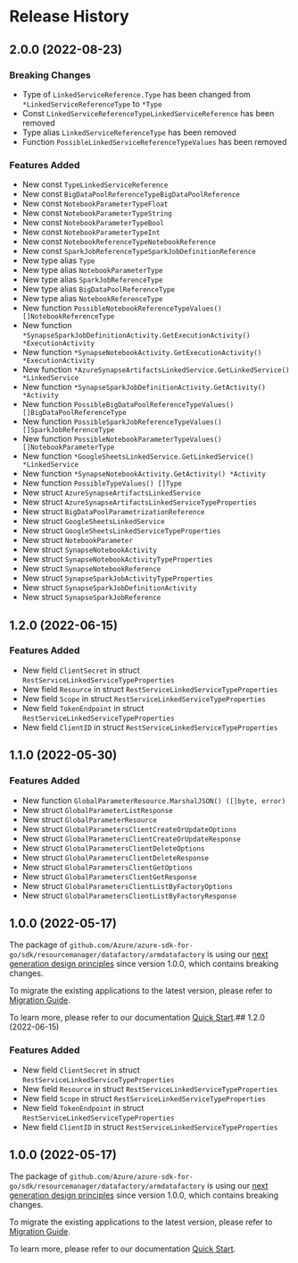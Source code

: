 # Release History

## 2.0.0 (2022-08-23)
### Breaking Changes

- Type of `LinkedServiceReference.Type` has been changed from `*LinkedServiceReferenceType` to `*Type`
- Const `LinkedServiceReferenceTypeLinkedServiceReference` has been removed
- Type alias `LinkedServiceReferenceType` has been removed
- Function `PossibleLinkedServiceReferenceTypeValues` has been removed

### Features Added

- New const `TypeLinkedServiceReference`
- New const `BigDataPoolReferenceTypeBigDataPoolReference`
- New const `NotebookParameterTypeFloat`
- New const `NotebookParameterTypeString`
- New const `NotebookParameterTypeBool`
- New const `NotebookParameterTypeInt`
- New const `NotebookReferenceTypeNotebookReference`
- New const `SparkJobReferenceTypeSparkJobDefinitionReference`
- New type alias `Type`
- New type alias `NotebookParameterType`
- New type alias `SparkJobReferenceType`
- New type alias `BigDataPoolReferenceType`
- New type alias `NotebookReferenceType`
- New function `PossibleNotebookReferenceTypeValues() []NotebookReferenceType`
- New function `*SynapseSparkJobDefinitionActivity.GetExecutionActivity() *ExecutionActivity`
- New function `*SynapseNotebookActivity.GetExecutionActivity() *ExecutionActivity`
- New function `*AzureSynapseArtifactsLinkedService.GetLinkedService() *LinkedService`
- New function `*SynapseSparkJobDefinitionActivity.GetActivity() *Activity`
- New function `PossibleBigDataPoolReferenceTypeValues() []BigDataPoolReferenceType`
- New function `PossibleSparkJobReferenceTypeValues() []SparkJobReferenceType`
- New function `PossibleNotebookParameterTypeValues() []NotebookParameterType`
- New function `*GoogleSheetsLinkedService.GetLinkedService() *LinkedService`
- New function `*SynapseNotebookActivity.GetActivity() *Activity`
- New function `PossibleTypeValues() []Type`
- New struct `AzureSynapseArtifactsLinkedService`
- New struct `AzureSynapseArtifactsLinkedServiceTypeProperties`
- New struct `BigDataPoolParametrizationReference`
- New struct `GoogleSheetsLinkedService`
- New struct `GoogleSheetsLinkedServiceTypeProperties`
- New struct `NotebookParameter`
- New struct `SynapseNotebookActivity`
- New struct `SynapseNotebookActivityTypeProperties`
- New struct `SynapseNotebookReference`
- New struct `SynapseSparkJobActivityTypeProperties`
- New struct `SynapseSparkJobDefinitionActivity`
- New struct `SynapseSparkJobReference`


## 1.2.0 (2022-06-15)
### Features Added

- New field `ClientSecret` in struct `RestServiceLinkedServiceTypeProperties`
- New field `Resource` in struct `RestServiceLinkedServiceTypeProperties`
- New field `Scope` in struct `RestServiceLinkedServiceTypeProperties`
- New field `TokenEndpoint` in struct `RestServiceLinkedServiceTypeProperties`
- New field `ClientID` in struct `RestServiceLinkedServiceTypeProperties`


## 1.1.0 (2022-05-30)
### Features Added

- New function `GlobalParameterResource.MarshalJSON() ([]byte, error)`
- New struct `GlobalParameterListResponse`
- New struct `GlobalParameterResource`
- New struct `GlobalParametersClientCreateOrUpdateOptions`
- New struct `GlobalParametersClientCreateOrUpdateResponse`
- New struct `GlobalParametersClientDeleteOptions`
- New struct `GlobalParametersClientDeleteResponse`
- New struct `GlobalParametersClientGetOptions`
- New struct `GlobalParametersClientGetResponse`
- New struct `GlobalParametersClientListByFactoryOptions`
- New struct `GlobalParametersClientListByFactoryResponse`


## 1.0.0 (2022-05-17)

The package of `github.com/Azure/azure-sdk-for-go/sdk/resourcemanager/datafactory/armdatafactory` is using our [next generation design principles](https://azure.github.io/azure-sdk/general_introduction.html) since version 1.0.0, which contains breaking changes.

To migrate the existing applications to the latest version, please refer to [Migration Guide](https://aka.ms/azsdk/go/mgmt/migration).

To learn more, please refer to our documentation [Quick Start](https://aka.ms/azsdk/go/mgmt).## 1.2.0 (2022-06-15)
### Features Added

- New field `ClientSecret` in struct `RestServiceLinkedServiceTypeProperties`
- New field `Resource` in struct `RestServiceLinkedServiceTypeProperties`
- New field `Scope` in struct `RestServiceLinkedServiceTypeProperties`
- New field `TokenEndpoint` in struct `RestServiceLinkedServiceTypeProperties`
- New field `ClientID` in struct `RestServiceLinkedServiceTypeProperties`


## 1.0.0 (2022-05-17)

The package of `github.com/Azure/azure-sdk-for-go/sdk/resourcemanager/datafactory/armdatafactory` is using our [next generation design principles](https://azure.github.io/azure-sdk/general_introduction.html) since version 1.0.0, which contains breaking changes.

To migrate the existing applications to the latest version, please refer to [Migration Guide](https://aka.ms/azsdk/go/mgmt/migration).

To learn more, please refer to our documentation [Quick Start](https://aka.ms/azsdk/go/mgmt).